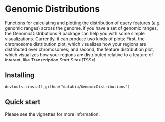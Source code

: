 # Genomic Distributions

Functions for calculating and plotting the distribution of query features (*e.g.* genomic ranges) across the genome. If you have a set of genomic ranges, the GenomicDistributions R package can help you with some simple visualizations. Currently, it can produce two kinds of plots: First, the chromosome distribution plot, which visualizes how your regions are distributed over chromosomes; and second, the feature distribution plot, which visualizes how your regions are distributed relative to a feature of interest, like Transcription Start Sites (TSSs).

## Installing

```
devtools::install_github("databio/GenomicDistributions")
```

## Quick start

Please see the vignettes for more information.